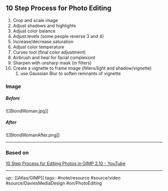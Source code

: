 ## 10 Step Process for Photo Editing

1. Crop and scale image
2. Adjust shadows and highlights
3. Adjust color balance
4. Adjust levels (some people reverse 3 and 4)
5. Increase/decrease saturation
6. Adjust color temperature
7. Curves tool (final color adjustment)
8. Airbrush and heal for facial complexiont
9. Sharpen with unsharp mask (in filters)
10. Create a vignette to frame image (filters/light and shadow/vignette)
	1. use Gaussian Blur to soften remnants of vignette


### Image

##### Before

![[BlondWoman.jpg]]

##### After

![[BlondWomanAfter.png]]

---
### Based on

[10 Step Process for Editing Photos in GIMP 2.10 - YouTube](https://www.youtube.com/watch?v=N8Ww4LL4ZdI&list=PL_7viLFyJ7sDGXtD_ukhQRq_z00ROt1WS&index=84&t=1018s)



---

up:: [[Atlas/GIMP]]
tags:: #note/resource #source/video #source/DaviesMediaDesign #on/PhotoEditing